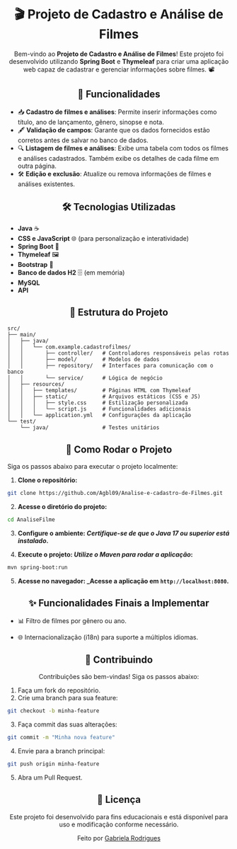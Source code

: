 <div align="center">

<h1>🎬 Projeto de Cadastro e Análise de Filmes</h1>

Bem-vindo ao **Projeto de Cadastro e Análise de Filmes**! Este projeto foi desenvolvido utilizando **Spring Boot** e **Thymeleaf** para criar uma aplicação web capaz de cadastrar e gerenciar informações sobre filmes. 📽️
</div>

<div align="center">
<h2>📝 Funcionalidades</h2>
</div>

- 📥 **Cadastro de filmes e análises**: Permite inserir informações como título, ano de lançamento, gênero, sinopse e nota.
- 🖋️ **Validação de campos**: Garante que os dados fornecidos estão corretos antes de salvar no banco de dados.
- 🔍 **Listagem de filmes e análises**: Exibe uma tabela com todos os filmes e análises cadastrados. Também exibe os detalhes de cada filme em outra página. 
- 🛠️ **Edição e exclusão**: Atualize ou remova informações de filmes e análises existentes.

<div align="center">
<h2>🛠️ Tecnologias Utilizadas</h2>
</div>

- **Java** ☕
- **CSS e JavaScript** 🌐 (para personalização e interatividade)
- **Spring Boot** 🚀
- **Thymeleaf** 🖼️
- **Bootstrap** 🎨
- **Banco de dados H2** 🗄️ (em memória)
- **MySQL**
- **API**

<div align="center">
<h2>📂 Estrutura do Projeto</h2>
</div>

```plaintext
src/
├── main/
│   ├── java/
│   │   └── com.example.cadastrofilmes/
│   │       ├── controller/   # Controladores responsáveis pelas rotas
│   │       ├── model/        # Modelos de dados
│   │       ├── repository/   # Interfaces para comunicação com o banco
│   │       └── service/      # Lógica de negócio
│   ├── resources/
│   │   ├── templates/        # Páginas HTML com Thymeleaf
│   │   ├── static/           # Arquivos estáticos (CSS e JS)
│   │   │   ├── style.css     # Estilização personalizada
│   │   │   └── script.js     # Funcionalidades adicionais
│   │   └── application.yml   # Configurações da aplicação
└── test/
    └── java/                 # Testes unitários
```

<div align="center">
<h2>🚀 Como Rodar o Projeto</h2>
</div>

Siga os passos abaixo para executar o projeto localmente:

1. **Clone o repositório:**

```bash
git clone https://github.com/Agbl09/Analise-e-cadastro-de-Filmes.git
```

2. **Acesse o diretório do projeto:**

``` bash
cd AnaliseFilme
```

3. **Configure o ambiente: _Certifique-se de que o Java 17 ou superior está instalado_.**

4. **Execute o projeto: _Utilize o Maven para rodar a aplicação_:**
```bash
mvn spring-boot:run
```

5. **Acesse no navegador: _Acesse a aplicação em `http://localhost:8080`.**

<div align="center">
<h2>✨ Funcionalidades Finais a Implementar</h2>
</div>

- 📊 Filtro de filmes por gênero ou ano.

- 🌐 Internacionalização (i18n) para suporte a múltiplos idiomas.

<div align="center">
<h2>🤝 Contribuindo</h2>

Contribuições são bem-vindas! Siga os passos abaixo:
</div>

1. Faça um fork do repositório.
2. Crie uma branch para sua feature:
  
```bash
git checkout -b minha-feature
```

3. Faça commit das suas alterações:
  
```bash
git commit -m "Minha nova feature"
```

4. Envie para a branch principal:
  
```bash
git push origin minha-feature
```
5. Abra um Pull Request.

<div align="center">
<h2>📝 Licença</h2>
   Este projeto foi desenvolvido para fins educacionais e está disponível para uso e modificação conforme necessário.

   Feito por [Gabriela Rodrigues](https://github.com/gabriela-agbl)
   
</div>
